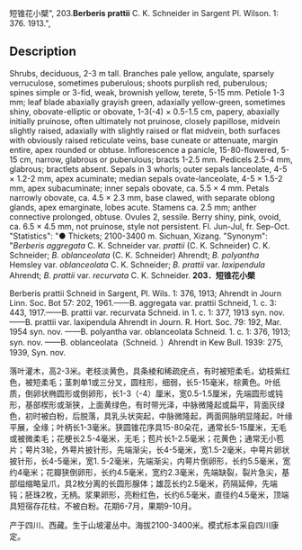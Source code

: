 短锥花小檗",
203.**Berberis prattii** C. K. Schneider in Sargent Pl. Wilson. 1: 376. 1913.",

## Description
Shrubs, deciduous, 2-3 m tall. Branches pale yellow, angulate, sparsely verruculose, sometimes puberulous; shoots purplish red, puberulous; spines simple or 3-fid, weak, brownish yellow, terete, 5-15 mm. Petiole 1-3 mm; leaf blade abaxially grayish green, adaxially yellow-green, sometimes shiny, obovate-elliptic or obovate, 1-3(-4) × 0.5-1.5 cm, papery, abaxially initially pruinose, often ultimately not pruinose, closely papillose, midvein slightly raised, adaxially with slightly raised or flat midvein, both surfaces with obviously raised reticulate veins, base cuneate or attenuate, margin entire, apex rounded or obtuse. Inflorescence a panicle, 15-80-flowered, 5-15 cm, narrow, glabrous or puberulous; bracts 1-2.5 mm. Pedicels 2.5-4 mm, glabrous; bractlets absent. Sepals in 3 whorls; outer sepals lanceolate, 4-5 × 1.2-2 mm, apex acuminate; median sepals ovate-lanceolate, 4-5 × 1.5-2 mm, apex subacuminate; inner sepals obovate, ca. 5.5 × 4 mm. Petals narrowly obovate, ca. 4.5 × 2.3 mm, base clawed, with separate oblong glands, apex emarginate, lobes acute. Stamens ca. 2.5 mm; anther connective prolonged, obtuse. Ovules 2, sessile. Berry shiny, pink, ovoid, ca. 6.5 × 4.5 mm, not pruinose, style not persistent. Fl. Jun-Jul, fr. Sep-Oct.
  "Statistics": "● Thickets; 2100-3400 m. Sichuan, Xizang.
  "Synonym": "*Berberis aggregata* C. K. Schneider var. *prattii* (C. K. Schneider) C. K. Schneider; *B. oblanceolata* (C. K. Schneider) Ahrendt; *B. polyantha* Hemsley var. *oblanceolata* C. K. Schneider; *B. prattii* var. *laxipendula* Ahrendt; *B. prattii* var. *recurvata* C. K. Schneider.
**203．短锥花小檗**

Berberis prattii Schneid in Sargent, Pl. Wils. 1: 376, 1913; Ahrendt in Journ Linn. Soc. Bot 57: 202, 1961.——B. aggregata var. prattii Schneid, 1. c. 3: 443, 1917.——B. prattii var. recurvata Schneid. in 1. c. 1: 377, 1913 syn. nov.——B. prattii var. laxipendula Ahrendt in Journ. R. Hort. Soc. 79: 192, Mar. 1954 syn. nov. ——B. polyantha var. oblanceolata Schneid. 1. c. 1: 376, 1913; syn. nov. ——B. oblanceolata（Schneid. ）Ahrendt in Kew Bull. 1939: 275, 1939, Syn. nov.

落叶灌木，高2-3米。老枝淡黄色，具条棱和稀疏疣点，有时被短柔毛，幼枝紫红色，被短柔毛；茎刺单1或三分叉，圆柱形，细弱，长5-15毫米，棕黄色。叶纸质，倒卵状椭圆形或倒卵形，长1-3（-4）厘米，宽0.5-1.5厘米，先端圆形或钝形，基部楔形或渐狭，上面黄绿色，有时带光泽，中脉微隆起或扁平，背面灰绿色，初时被白粉，后脱落，具乳头状突起，中脉微隆起，两面网脉明显隆起，叶缘平展，全缘；叶柄长1-3毫米。狭圆锥花序具15-80朵花，通常长5-15厘米，无毛或被微柔毛；花梗长2.5-4毫米，无毛；苞片长1-2.5毫米；花黄色；通常无小苞片；萼片3轮，外萼片披针形，先端渐尖，长4-5毫米，宽1.5-2毫米，中萼片卵状披针形，长4-5毫米，宽1. 5-2毫米，先端渐尖，内萼片倒卵形，长约5.5毫米，宽约4毫米；花瓣狭倒卵形，长约4.5毫米，宽约2.3毫米，先端缺裂，裂片急尖，基部缢缩略呈爪，具2枚分离的长圆形腺体；雄蕊长约2.5毫米，药隔延伸，先端钝；胚珠2枚，无柄。浆果卵形，亮粉红色，长约6.5毫米，直径约4.5毫米，顶端具短宿存花柱，不被白粉。花期6-7月，果期9-10月。

产于四川、西藏。生于山坡灌丛中。海拔2100-3400米。模式标本采自四川康定。
